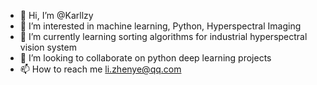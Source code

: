 - 👋 Hi, I’m @Karllzy
- 👀 I’m interested in machine learning, Python, Hyperspectral Imaging
- 🌱 I’m currently learning sorting algorithms for industrial hyperspectral vision system
- 💞️ I’m looking to collaborate on python deep learning projects
- 📫 How to reach me li.zhenye@qq.com

<!---
Karllzy/Karllzy is a ✨ special ✨ repository because its `README.md` (this file) appears on your GitHub profile.
You can click the Preview link to take a look at your changes.
--->
